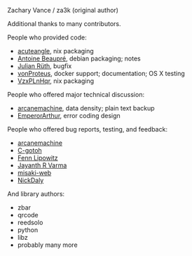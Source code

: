 Zachary Vance / za3k (original author)

Additional thanks to many contributors.

People who provided code:

- [acuteangle](https://github.com/acuteaangle), nix packaging
- [Antoine Beaupré](https://github.com/anarcat), debian packaging; notes
- [Julian Rüth](https://github.com/saraedum), bugfix
- [vonProteus](https://github.com/vonProteus), docker support; documentation; OS X testing
- [VzxPLnHqr](https://github.com/VzxPLnHqr), nix packaging

People who offered major technical discussion:

- [arcanemachine](https://github.com/arcanemachine), data density; plain text backup
- [EmperorArthur](https://github.com/EmperorArthur), error coding design

People who offered bug reports, testing, and feedback:

- [arcanemachine](https://github.com/arcanemachine)
- [C-gotoh](https://github.com/C-gotoh)
- [Fenn Lipowitz](https://fennetic.net/index.html)
- [Jayanth R Varma](https://github.com/jrvarma)
- [misaki-web](https://github.com/misaki-web)
- [NickDaly](https://github.com/NickDaly)

And library authors:
- zbar
- qrcode
- reedsolo
- python
- libz
- probably many more
